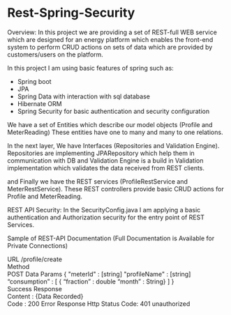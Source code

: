 # Rest-Spring-Security

Overview:
In this project we are providing a set of REST-full WEB service which are designed for an energy platform which enables the front-end system to perform CRUD actions on sets of data which are provided by customers/users on the platform.

In this project I am using basic features of spring such as:

* Spring boot
* JPA
* Spring Data with interaction with sql database
* Hibernate ORM
* Spring Security for basic authentication and security configuration


We have a set of Entities which describe our model objects (Profile and MeterReading) These entities have one to many and many to one 
relations. 

In the next layer, We have Interfaces (Repositories and Validation Engine). Repositories are implementing JPARepository which help them in
communication with DB and Validation Engine is a build in Validation implementation which validates the data received from REST clients.

and Finally we have the REST services (ProfileRestService and MeterRestService). These REST controllers provide basic CRUD actions for
Profile and MeterReading.


REST API Security:
In the SecurityConfig.java I am applying a basic authentication and Authorization security for the entry point of REST Services. 


Sample of REST-API Documentation (Full Documentation is Available for Private Connections) 

URL /profile/create<br/>
Method<br/>
POST Data Params { "meterId" : [string] "profileName" : [string] “consumption” : [ { “fraction” : double “month” : String} ] }<br/>
Success Response<br/>
Content : {Data Recorded}<br/>
Code : 200 Error Response Http Status Code: 401 unauthorized<br/>
